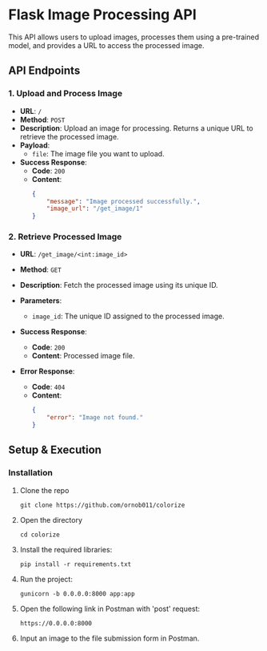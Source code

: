 # Flask Image Processing API

This API allows users to upload images, processes them using a pre-trained model, and provides a URL to access the processed image.

## API Endpoints

### 1. Upload and Process Image

- **URL**: `/`
- **Method**: `POST`
- **Description**: Upload an image for processing. Returns a unique URL to retrieve the processed image.
- **Payload**:
  - `file`: The image file you want to upload.
- **Success Response**:
  - **Code**: `200`
  - **Content**:
    ```json
    {
        "message": "Image processed successfully.",
        "image_url": "/get_image/1"
    }
    ```

### 2. Retrieve Processed Image

- **URL**: `/get_image/<int:image_id>`
- **Method**: `GET`
- **Description**: Fetch the processed image using its unique ID.
- **Parameters**:
  - `image_id`: The unique ID assigned to the processed image.
- **Success Response**:
  - **Code**: `200`
  - **Content**: Processed image file.
  
- **Error Response**:
  - **Code**: `404`
  - **Content**:
    ```json
    {
        "error": "Image not found."
    }
    ```

## Setup & Execution

### Installation

1. Clone the repo
    ```
    git clone https://github.com/ornob011/colorize
    ```

2. Open the directory
    ```
    cd colorize
    ```

3. Install the required libraries:

    ```
    pip install -r requirements.txt
    ```

4. Run the project:
    ```
    gunicorn -b 0.0.0.0:8000 app:app
    ```

5. Open the following link in Postman with 'post' request: 

    ```
    https://0.0.0.0:8000
    ```
6. Input an image to the file submission form in Postman.
